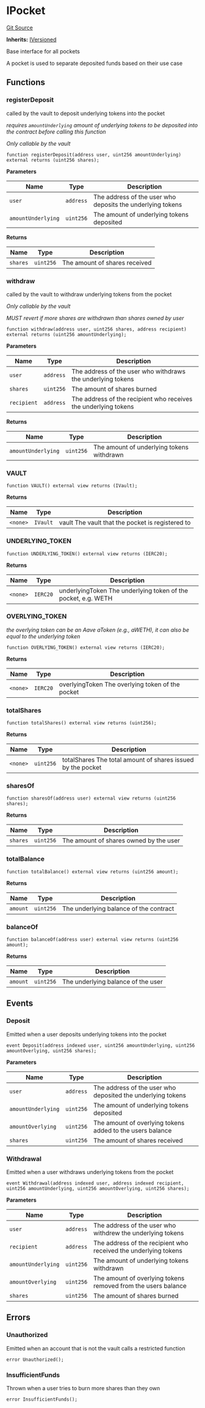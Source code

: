 # IPocket
[Git Source](https://github.com/cryptexfinance/tcapv2.0/blob/6bc13f590e0d259edfc7844b2201ce75ef760a67/src/interface/pockets/IPocket.sol)

**Inherits:**
[IVersioned](/src/interface/IVersioned.sol/interface.IVersioned.md)

Base interface for all pockets

A pocket is used to separate deposited funds based on their use case


## Functions
### registerDeposit

called by the vault to deposit underlying tokens into the pocket

*requires `amountUnderlying` amount of underlying tokens to be deposited into the contract before calling this function*

*Only callable by the vault*


```solidity
function registerDeposit(address user, uint256 amountUnderlying) external returns (uint256 shares);
```
**Parameters**

|Name|Type|Description|
|----|----|-----------|
|`user`|`address`|The address of the user who deposits the underlying tokens|
|`amountUnderlying`|`uint256`|The amount of underlying tokens deposited|

**Returns**

|Name|Type|Description|
|----|----|-----------|
|`shares`|`uint256`|The amount of shares received|


### withdraw

called by the vault to withdraw underlying tokens from the pocket

*Only callable by the vault*

*MUST revert if more shares are withdrawn than shares owned by user*


```solidity
function withdraw(address user, uint256 shares, address recipient) external returns (uint256 amountUnderlying);
```
**Parameters**

|Name|Type|Description|
|----|----|-----------|
|`user`|`address`|The address of the user who withdraws the underlying tokens|
|`shares`|`uint256`|The amount of shares burned|
|`recipient`|`address`|The address of the recipient who receives the underlying tokens|

**Returns**

|Name|Type|Description|
|----|----|-----------|
|`amountUnderlying`|`uint256`|The amount of underlying tokens withdrawn|


### VAULT


```solidity
function VAULT() external view returns (IVault);
```
**Returns**

|Name|Type|Description|
|----|----|-----------|
|`<none>`|`IVault`|vault The vault that the pocket is registered to|


### UNDERLYING_TOKEN


```solidity
function UNDERLYING_TOKEN() external view returns (IERC20);
```
**Returns**

|Name|Type|Description|
|----|----|-----------|
|`<none>`|`IERC20`|underlyingToken The underlying token of the pocket, e.g. WETH|


### OVERLYING_TOKEN

*the overlying token can be an Aave aToken (e.g., aWETH), it can also be equal to the underlying token*


```solidity
function OVERLYING_TOKEN() external view returns (IERC20);
```
**Returns**

|Name|Type|Description|
|----|----|-----------|
|`<none>`|`IERC20`|overlyingToken The overlying token of the pocket|


### totalShares


```solidity
function totalShares() external view returns (uint256);
```
**Returns**

|Name|Type|Description|
|----|----|-----------|
|`<none>`|`uint256`|totalShares The total amount of shares issued by the pocket|


### sharesOf


```solidity
function sharesOf(address user) external view returns (uint256 shares);
```
**Returns**

|Name|Type|Description|
|----|----|-----------|
|`shares`|`uint256`|The amount of shares owned by the user|


### totalBalance


```solidity
function totalBalance() external view returns (uint256 amount);
```
**Returns**

|Name|Type|Description|
|----|----|-----------|
|`amount`|`uint256`|The underlying balance of the contract|


### balanceOf


```solidity
function balanceOf(address user) external view returns (uint256 amount);
```
**Returns**

|Name|Type|Description|
|----|----|-----------|
|`amount`|`uint256`|The underlying balance of the user|


## Events
### Deposit
Emitted when a user deposits underlying tokens into the pocket


```solidity
event Deposit(address indexed user, uint256 amountUnderlying, uint256 amountOverlying, uint256 shares);
```

**Parameters**

|Name|Type|Description|
|----|----|-----------|
|`user`|`address`|The address of the user who deposited the underlying tokens|
|`amountUnderlying`|`uint256`|The amount of underlying tokens deposited|
|`amountOverlying`|`uint256`|The amount of overlying tokens added to the users balance|
|`shares`|`uint256`|The amount of shares received|

### Withdrawal
Emitted when a user withdraws underlying tokens from the pocket


```solidity
event Withdrawal(address indexed user, address indexed recipient, uint256 amountUnderlying, uint256 amountOverlying, uint256 shares);
```

**Parameters**

|Name|Type|Description|
|----|----|-----------|
|`user`|`address`|The address of the user who withdrew the underlying tokens|
|`recipient`|`address`|The address of the recipient who received the underlying tokens|
|`amountUnderlying`|`uint256`|The amount of underlying tokens withdrawn|
|`amountOverlying`|`uint256`|The amount of overlying tokens removed from the users balance|
|`shares`|`uint256`|The amount of shares burned|

## Errors
### Unauthorized
Emitted when an account that is not the vault calls a restricted function


```solidity
error Unauthorized();
```

### InsufficientFunds
Thrown when a user tries to burn more shares than they own


```solidity
error InsufficientFunds();
```

